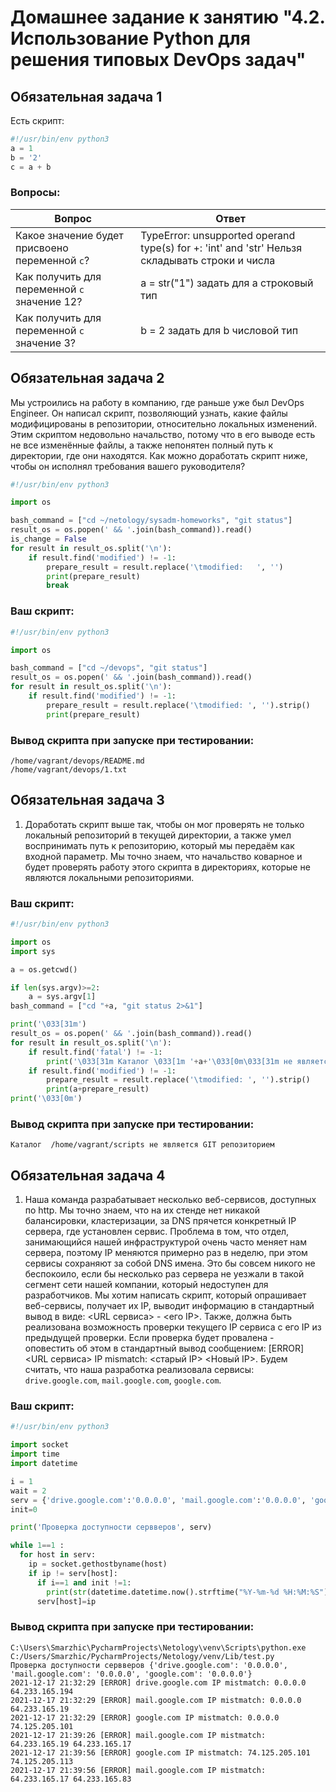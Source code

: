 # Домашнее задание к занятию "4.2. Использование Python для решения типовых DevOps задач"

## Обязательная задача 1

Есть скрипт:
```python
#!/usr/bin/env python3
a = 1
b = '2'
c = a + b
```

### Вопросы:
| Вопрос  | Ответ |
| ------------- | ------------- |
| Какое значение будет присвоено переменной `c`?  |TypeError: unsupported operand type(s) for +: 'int' and 'str' Нельзя складывать строки и числа  |
| Как получить для переменной `c` значение 12?  |a = str("1") задать для a строковый тип |
| Как получить для переменной `c` значение 3?  | b = 2 задать для b числовой тип |

## Обязательная задача 2
Мы устроились на работу в компанию, где раньше уже был DevOps Engineer. Он написал скрипт, позволяющий узнать, какие файлы модифицированы в репозитории, относительно локальных изменений. Этим скриптом недовольно начальство, потому что в его выводе есть не все изменённые файлы, а также непонятен полный путь к директории, где они находятся. Как можно доработать скрипт ниже, чтобы он исполнял требования вашего руководителя?

```python
#!/usr/bin/env python3

import os

bash_command = ["cd ~/netology/sysadm-homeworks", "git status"]
result_os = os.popen(' && '.join(bash_command)).read()
is_change = False
for result in result_os.split('\n'):
    if result.find('modified') != -1:
        prepare_result = result.replace('\tmodified:   ', '')
        print(prepare_result)
        break
```

### Ваш скрипт:
```python
#!/usr/bin/env python3

import os

bash_command = ["cd ~/devops", "git status"]
result_os = os.popen(' && '.join(bash_command)).read()
for result in result_os.split('\n'):
    if result.find('modified') != -1:
        prepare_result = result.replace('\tmodified: ', '').strip()
        print(prepare_result)
```

### Вывод скрипта при запуске при тестировании:
```
/home/vagrant/devops/README.md
/home/vagrant/devops/1.txt
```

## Обязательная задача 3
1. Доработать скрипт выше так, чтобы он мог проверять не только локальный репозиторий в текущей директории, а также умел воспринимать путь к репозиторию, который мы передаём как входной параметр. Мы точно знаем, что начальство коварное и будет проверять работу этого скрипта в директориях, которые не являются локальными репозиториями.

### Ваш скрипт:
```python
#!/usr/bin/env python3

import os
import sys

a = os.getcwd()

if len(sys.argv)>=2:
    a = sys.argv[1]
bash_command = ["cd "+a, "git status 2>&1"]

print('\033[31m')
result_os = os.popen(' && '.join(bash_command)).read()
for result in result_os.split('\n'):
    if result.find('fatal') != -1:
        print('\033[31m Каталог \033[1m '+a+'\033[0m\033[31m не является GIT репозиторием\033[0m')
    if result.find('modified') != -1:
        prepare_result = result.replace('\tmodified: ', '').strip()
        print(a+prepare_result)
print('\033[0m')
```

### Вывод скрипта при запуске при тестировании:
```
Каталог  /home/vagrant/scripts не является GIT репозиторием
```
## Обязательная задача 4
1. Наша команда разрабатывает несколько веб-сервисов, доступных по http. Мы точно знаем, что на их стенде нет никакой балансировки, кластеризации, за DNS прячется конкретный IP сервера, где установлен сервис. Проблема в том, что отдел, занимающийся нашей инфраструктурой очень часто меняет нам сервера, поэтому IP меняются примерно раз в неделю, при этом сервисы сохраняют за собой DNS имена. Это бы совсем никого не беспокоило, если бы несколько раз сервера не уезжали в такой сегмент сети нашей компании, который недоступен для разработчиков. Мы хотим написать скрипт, который опрашивает веб-сервисы, получает их IP, выводит информацию в стандартный вывод в виде: <URL сервиса> - <его IP>. Также, должна быть реализована возможность проверки текущего IP сервиса c его IP из предыдущей проверки. Если проверка будет провалена - оповестить об этом в стандартный вывод сообщением: [ERROR] <URL сервиса> IP mismatch: <старый IP> <Новый IP>. Будем считать, что наша разработка реализовала сервисы: `drive.google.com`, `mail.google.com`, `google.com`.

### Ваш скрипт:
```python
#!/usr/bin/env python3

import socket
import time
import datetime

i = 1
wait = 2
serv = {'drive.google.com':'0.0.0.0', 'mail.google.com':'0.0.0.0', 'google.com':'0.0.0.0'}
init=0

print('Проверка доступности сервверов', serv)

while 1==1 :
  for host in serv:
    ip = socket.gethostbyname(host)
    if ip != serv[host]:
      if i==1 and init !=1:
        print(str(datetime.datetime.now().strftime("%Y-%m-%d %H:%M:%S")) +' [ERROR] ' + str(host) +' IP mistmatch: '+serv[host]+' '+ip)
      serv[host]=ip
```

### Вывод скрипта при запуске при тестировании:
```
C:\Users\Smarzhic\PycharmProjects\Netology\venv\Scripts\python.exe C:/Users/Smarzhic/PycharmProjects/Netology/venv/Lib/test.py
Проверка доступности сервверов {'drive.google.com': '0.0.0.0', 'mail.google.com': '0.0.0.0', 'google.com': '0.0.0.0'}
2021-12-17 21:32:29 [ERROR] drive.google.com IP mistmatch: 0.0.0.0 64.233.165.194
2021-12-17 21:32:29 [ERROR] mail.google.com IP mistmatch: 0.0.0.0 64.233.165.19
2021-12-17 21:32:29 [ERROR] google.com IP mistmatch: 0.0.0.0 74.125.205.101
2021-12-17 21:39:26 [ERROR] mail.google.com IP mistmatch: 64.233.165.19 64.233.165.17
2021-12-17 21:39:56 [ERROR] google.com IP mistmatch: 74.125.205.101 74.125.205.113
2021-12-17 21:39:56 [ERROR] mail.google.com IP mistmatch: 64.233.165.17 64.233.165.83

```
